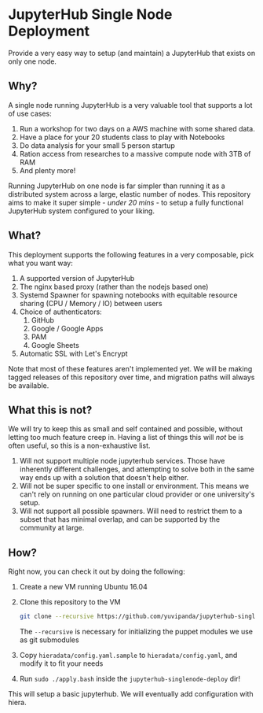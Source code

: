 # JupyterHub Single Node Deployment #

Provide a very easy way to setup (and maintain) a JupyterHub that exists on only one node. 

## Why? ##

A single node running JupyterHub is a very valuable tool that supports a lot of use cases:

1. Run a workshop for two days on a AWS machine with some shared data.
2. Have a place for your 20 students class to play with Notebooks
3. Do data analysis for your small 5 person startup
4. Ration access from researches to a massive compute node with 3TB of RAM
5. And plenty more!

Running JupyterHub on one node is far simpler than running it as a distributed system across a large, elastic number of nodes. This repository aims to make it super simple - *under 20 mins* - to setup a fully functional JupyterHub system configured to your liking.

## What? ##

This deployment supports the following features in a very composable, pick what you want way:

1. A supported version of JupyterHub
2. The nginx based proxy (rather than the nodejs based one)
3. Systemd Spawner for spawning notebooks with equitable resource sharing (CPU / Memory / IO) between users
4. Choice of authenticators:
   1. GitHub
   2. Google / Google Apps
   3. PAM
   4. Google Sheets
5. Automatic SSL with Let's Encrypt

Note that most of these features aren't implemented yet. We will be making tagged releases of this repository over time, and migration paths will always be available.

## What this is not? ##

We will try to keep this as small and self contained and possible, without letting too much feature creep in. Having a list of things this will *not* be is often useful, so this is a non-exhaustive list.

1. Will not support multiple node jupyterhub services. Those have inherently different challenges, and attempting to solve both in the same way ends up with a solution that doesn't help either.
2. Will not be super specific to one install or environment. This means we can't rely on running on one particular cloud provider or one university's setup.
3. Will not support all possible spawners. Will need to restrict them to a subset that has minimal overlap, and can be supported by the community at large.

## How? ##

Right now, you can check it out by doing the following:

1. Create a new VM running Ubuntu 16.04
2. Clone this repository to the VM
   ```bash
   git clone --recursive https://github.com/yuvipanda/jupyterhub-singlenode-deploy.git
   ```

   The `--recursive` is necessary for initializing the puppet modules we use as git submodules
3. Copy `hieradata/config.yaml.sample` to `hieradata/config.yaml`, and modify it to fit your needs
4. Run `sudo ./apply.bash` inside the `jupyterhub-singlenode-deploy` dir!

This will setup a basic jupyterhub. We will eventually add configuration with hiera.
